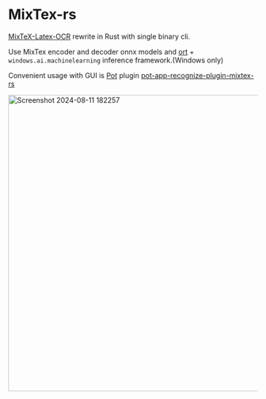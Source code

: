 # MixTex-rs
[MixTeX-Latex-OCR](https://github.com/RQLuo/MixTeX-Latex-OCR) rewrite in Rust with single binary cli.

Use MixTex encoder and decoder onnx models and  [ort](https://github.com/pykeio/ort/) + `windows.ai.machinelearning` inference framework.(Windows only)

Convenient usage with GUI is [Pot](https://github.com/pot-app/pot-desktop) plugin [pot-app-recognize-plugin-mixtex-rs](https://github.com/MosRat/pot-app-recognize-plugin-mixtex-rs)


<img width="600" alt="Screenshot 2024-08-11 182257" src="https://github.com/user-attachments/assets/dce2767d-3a66-4aee-ab31-dab4eb6ae6c5">
